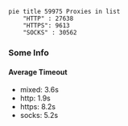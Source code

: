 
```mermaid
pie title 59975 Proxies in list
    "HTTP" : 27638
    "HTTPS": 9613
    "SOCKS" : 30562
```

### Some Info
#### Average Timeout

- mixed: 3.6s
- http: 1.9s
- https: 8.2s
- socks: 5.2s